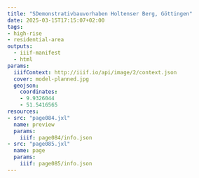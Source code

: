 ```yaml
---
title: "SDemonstrativbauvorhaben Holtenser Berg, Göttingen"
date: 2025-03-15T17:15:07+02:00
tags:
- high-rise
- residential-area
outputs:
  - iiif-manifest
  - html
params:
  iiifContext: http://iiif.io/api/image/2/context.json
  cover: model-planned.jpg
  geojson:
    coordinates:
    - 9.9326044
    - 51.5416565
resources:
- src: "page084.jxl"
  name: preview
  params:
    iiif: page084/info.json
- src: "page085.jxl"
  name: page
  params:
    iiif: page085/info.json
---
```

